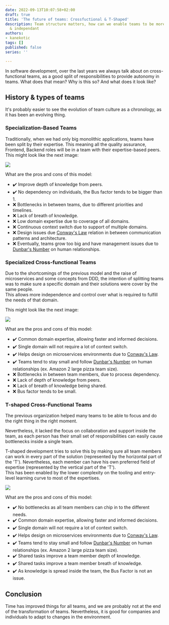 ```yaml
---
date: 2022-09-13T10:07:58+02:00
draft: true
title: 'The future of teams: Crossfuctional & T-Shaped'
description: Team structure matters, how can we enable teams to be more productive
  & independant
authors:
- kanekotic
tags: []
published: false
series: ''

---
```

In software development, over the last years we always talk about on cross-functional teams, as a good split of responsibilities to provide autonomy in teams. What does that mean? Why is this so? And what does it look like?

## History & types of teams

It's probably easier to see the evolution of team culture as a chronology, as it has been an evolving thing.

### Specialization-Based Teams

Traditionally, when we had only big monolithic applications, teams have been split by their expertise. This meaning all the quality assurance, Frontend, Backend roles will be in a team with their expertise-based peers. This might look like the next image:

![](https://www.kanekotic.com/img/t-shapped-cross-functional-drawio-1.png)

What are the pros and cons of this model:

* ✔️ Improve depth of knowledge from peers.
* ✔️ No dependency on individuals, the Bus factor tends to be bigger than 1.
* ❌ Bottlenecks in between teams, due to different priorities and timelines.
* ❌ Lack of breath of knowledge.
* ❌ Low domain expertise due to coverage of all domains.
* ❌ Continuous context switch due to support of multiple domains.
* ❌ Design issues due [Conway's Law](https://en.wikipedia.org/wiki/Conway%27s_law) relation in between communication patterns and architecture.
* ❌ Eventually, teams grow too big and have management issues due to [Dunbar's Number](https://en.wikipedia.org/wiki/Dunbar%27s_number "dunbars") on human relationships.

### Specialized Cross-functional Teams

Due to the shortcomings of the previous model and the raise of microservices and some concepts from DDD,  the intention of splitting teams was to make sure a specific domain and their solutions were cover by the same people.  
This allows more independence and control over what is required to fulfill the needs of that domain. 

This might look like the next image:

![](https://www.kanekotic.com/img/t-shapped-cross-functional-expertise-crossfunctional-teams-drawio.png)

What are the pros and cons of this model:

* ✔️ Common domain expertise, allowing faster and informed decisions.
* ✔️ Single domain will not require a lot of context switch.
* ✔️ Helps design on microservices environments due to [Conway's Law](https://en.wikipedia.org/wiki/Conway%27s_law).
* ✔️ Teams tend to stay small and follow [Dunbar's Number](https://en.wikipedia.org/wiki/Dunbar%27s_number "dunbars") on human relationships (ex. Amazon 2 large pizza team size).
* ❌ Bottlenecks in between team members, due to process dependency.
* ❌ Lack of depth of knowledge from peers.
* ❌ Lack of breath of knowledge being shared.
* ❌ Bus factor tends to be small.

### T-shaped Cross-Functional Teams

The previous organization helped many teams to be able to focus and do the right thing in the right moment.

Nevertheless, it lacked the focus on collaboration and support inside the team, as each person has their small set of responsibilities can easily cause bottlenecks inside a single team.

T-shaped development tries to solve this by making sure all team members can work in every part of the solution (represented by the horizontal part of the 'T'). Nevertheless, each member can have his own preferred field of expertise  (represented by the vertical part of the 'T').   
This has been enabled by the lower complexity on the tooling and entry-level learning curve to most of the expertises.

![](https://www.kanekotic.com/img/t-shapped-cross-functional-tshapped-crossfunctional-drawio.png)

What are the pros and cons of this model:

* ✔️ No bottlenecks as all team members can chip in to the different needs.
* ✔️ Common domain expertise, allowing faster and informed decisions.
* ✔️ Single domain will not require a lot of context switch.
* ✔️ Helps design on microservices environments due to [Conway's Law](https://en.wikipedia.org/wiki/Conway%27s_law).
* ✔️ Teams tend to stay small and follow [Dunbar's Number](https://en.wikipedia.org/wiki/Dunbar%27s_number "dunbars") on human relationships (ex. Amazon 2 large pizza team size).
* ✔️ Shared tasks improve a team member depth of knowledge.
* ✔️ Shared tasks improve  a team member breath of knowledge.
* ✔️ As knowledge is spread inside the team, the Bus Factor is not an issue.

## Conclusion

Time has improved things for all teams, and we are probably not at the end of the transformation of teams. Nevertheless, it is good for companies and individuals to adapt to changes in the environment.